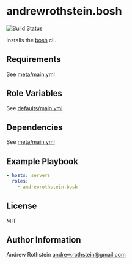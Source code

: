 andrewrothstein.bosh
=========
[![Build Status](https://travis-ci.org/andrewrothstein/ansible-bosh.svg?branch=master)](https://travis-ci.org/andrewrothstein/ansible-bosh)

Installs the [bosh](https://bosh.io/) cli.

Requirements
------------

See [meta/main.yml](meta/main.yml)

Role Variables
--------------

See [defaults/main.yml](defaults/main.yml)

Dependencies
------------

See [meta/main.yml](meta/main.yml)

Example Playbook
----------------

```yml
- hosts: servers
  roles:
    - andrewrothstein.bosh
```

License
-------

MIT

Author Information
------------------

Andrew Rothstein <andrew.rothstein@gmail.com>
